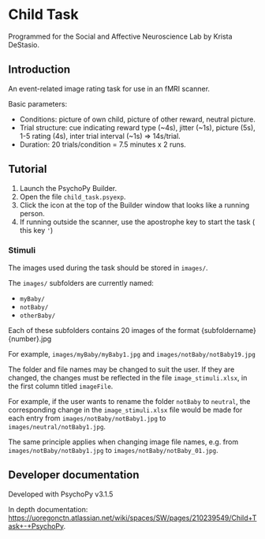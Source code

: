# Child Task

Programmed for the Social and Affective Neuroscience Lab by Krista DeStasio.  

## Introduction

An event-related image rating task for use in an fMRI scanner.  

Basic parameters:  

- Conditions: picture of own child, picture of other reward, neutral picture. 
- Trial structure: cue indicating reward type (~4s), jitter (~1s), picture (5s), 1-5 rating (4s), inter trial interval (~1s) => 14s/trial.  
- Duration: 20 trials/condition = 7.5 minutes x 2 runs.  

## Tutorial

1. Launch the PsychoPy Builder.
2. Open the file `child_task.psyexp`.
3. Click the icon at the top of the Builder window that looks like a running person.
4. If running outside the scanner, use the apostrophe key to start the task ( this key `'`)

### Stimuli

The images used during the task should be stored in `images/`.  

The `images/` subfolders are currently named:  

- `myBaby/`  
- `notBaby/`  
- `otherBaby/`  

Each of these subfolders contains 20 images of the format {subfoldername}{number}.jpg  

For example, `images/myBaby/myBaby1.jpg` and `images/notBaby/notBaby19.jpg`  

The folder and file names may be changed to suit the user. If they are changed, the changes must be reflected in the file `image_stimuli.xlsx`, in the first column titled `imageFile`.  

For example, if the user wants to rename the folder `notBaby` to `neutral`, the corresponding change in the `image_stimuli.xlsx` file would be made for each entry from `images/notBaby/notBaby1.jpg` to `images/neutral/notBaby1.jpg`.  

The same principle applies when changing image file names, e.g. from `images/notBaby/notBaby1.jpg` to `images/notBaby/notBaby_01.jpg`.  






## Developer documentation

Developed with PsychoPy v3.1.5

In depth documentation: https://uoregonctn.atlassian.net/wiki/spaces/SW/pages/210239549/Child+Task+-+PsychoPy. 
